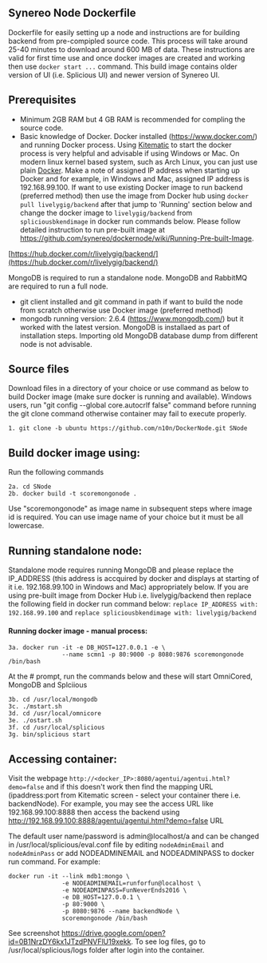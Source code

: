 
## Synereo Node Dockerfile

Dockerfile for easily setting up a node and instructions are for building backend from pre-compipled source code. This process will take around 25-40 minutes to download around 600 MB of data. These instructions are valid for first time use and once docker images are created and working then use `docker start ...` command. This build image contains older version of UI (i.e. Splicious UI) and newer version of Synereo UI.

## Prerequisites
 * Minimum 2GB RAM but 4 GB RAM is recommended for compling the source code.
 * Basic knowledge of Docker. Docker installed (https://www.docker.com/) and running Docker process. Using  [Kitematic](https://docs.docker.com/kitematic/) to start the docker process is very helpful and advisable if using Windows or Mac. On modern linux kernel based system, such as Arch Linux, you can just use plain [Docker](https://wiki.archlinux.org/index.php/Docker). Make a note of assigned IP address when starting up Docker and for example, in Windows and Mac, assigned IP address is 192.168.99.100. If want to use existing Docker image to run backend (preferred method) then use the image from Docker hub using `docker pull livelygig/backend` after that jump to 'Running' section below and change the docker image to `livelygig/backend` from `spliciousbkendimage` in docker run commands below. Please follow detailed instruction to run pre-built image at https://github.com/synereo/dockernode/wiki/Running-Pre-built-Image.  
  
  [https://hub.docker.com/r/livelygig/backend/](https://hub.docker.com/r/livelygig/backend/)
  
  MongoDB is required to run a standalone node. MongoDB and RabbitMQ are required to run a full node. 
  
 * git client installed and git command in path if want to build the node from scratch otherwise use Docker image (preferred method)
 * mongodb running version: 2.6.4 (https://www.mongodb.com/) but it worked with the latest version. MongoDB is installaed as part of installation steps. Importing old MongoDB database dump from different node is not advisable.

## Source files
Download files in a directory of your choice or use command as below to build Docker image (make sure docker is running and available). Windows users, run "git config --global core.autocrlf false" command before running the git clone command otherwise container may fail to execute properly.

    1. git clone -b ubuntu https://github.com/n10n/DockerNode.git SNode

## Build docker image using: 
Run the following commands

    2a. cd SNode
    2b. docker build -t scoremongonode . 

  Use "scoremongonode" as image name in subsequent steps where image id is required. You can use image name of your choice but it must be all lowercase. 
 
## Running standalone node:
Standalone mode requires running MongoDB and please replace the IP_ADDRESS (this address is accquired by docker and displays at starting of it i.e. 192.168.99.100 in Windows and Mac) appropriately below. If you are using pre-built image from Docker Hub i.e. livelygig/backend then replace the following field in docker run command below:
    `replace IP_ADDRESS with: 192.168.99.100` and `replace spliciousbkendimage with: livelygig/backend` 

#### Running docker image - manual process: 

    3a. docker run -it -e DB_HOST=127.0.0.1 -e \
                   --name scmn1 -p 80:9000 -p 8080:9876 scoremongonode /bin/bash
  
At the # prompt, run the commands below and these will start OmniCored, MongoDB and Splciious
    
    3b. cd /usr/local/mongodb
    3c. ./mstart.sh
    3d. cd /usr/local/omnicore
    3e. ./ostart.sh
    3f. cd /usr/local/splicious
    3g. bin/splicious start

## Accessing container:

Visit the webpage `http://<docker_IP>:8080/agentui/agentui.html?demo=false` and if this doesn't work then find the mapping URL (ipaddress:port from Kitematic screen - select your container there i.e. backendNode). For example, you may see the access URL like 192.168.99.100:8888 then access the backend using http://192.168.99.100:8888/agentui/agentui.html?demo=false URL

The default user name/password is admin@localhost/a and can be changed in /usr/local/splicious/eval.conf file by editing `nodeAdminEmail` and `nodeAdminPass` or add NODEADMINEMAIL and NODEADMINPASS to docker run command. For example:
  ```
  docker run -it --link mdb1:mongo \
                 -e NODEADMINEMAIL=runforfun@localhost \
                 -e NODEADMINPASS=FunNeverEnds2016 \
                 -e DB_HOST=127.0.0.1 \
                 -p 80:9000 \
                 -p 8080:9876 --name backendNode \
                 scoremongonode /bin/bash
  ```
See screenshot 
https://drive.google.com/open?id=0B1NrzDY6kx1JTzdPNVFlU19xekk. To see log files, go to /usr/local/splicious/logs folder after login into the container.
